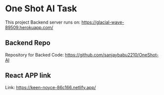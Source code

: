 # One Shot AI Task

This project Backend server runs on: https://glacial-wave-89509.herokuapp.com/ 

## Backend Repo
Repository for Backed Code: https://github.com/sanjaybabu2210/OneShot-AI

## React APP link
Link: https://keen-noyce-86c166.netlify.app/

